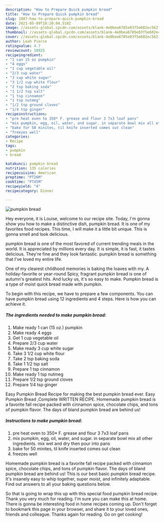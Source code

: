 ```yaml
---
description: "How to Prepare Quick pumpkin bread"
title: "How to Prepare Quick pumpkin bread"
slug: 1887-how-to-prepare-quick-pumpkin-bread
date: 2021-05-09T18:20:04.510Z
image: //assets-global.cpcdn.com/assets/blank-4e0bea6785e03f5e602ec562f230caae08da540cada707380b4fe1bbebba43da.png
thumbnail: //assets-global.cpcdn.com/assets/blank-4e0bea6785e03f5e602ec562f230caae08da540cada707380b4fe1bbebba43da.png
cover: //assets-global.cpcdn.com/assets/blank-4e0bea6785e03f5e602ec562f230caae08da540cada707380b4fe1bbebba43da.png
author: Leah Pierce
ratingvalue: 4.7
reviewcount: 10925
recipeingredient:
- "1 can 15 oz pumpkin"
- "4 eggs"
- "1 cup vegetable oil"
- "2/3 cup water"
- "3 cup white sugar"
- "3 1/2 cup white flour"
- "2 tsp baking soda"
- "1 1/2 tsp salt"
- "1 tsp cinnamon"
- "1 tsp nutmeg"
- "1/2 tsp ground cloves"
- "1/4 tsp ginger"
recipeinstructions:
- "pre heat oven to 350* F. grease and flour 3 7x3 loaf pans"
- "mix pumpkin, egg, oil, water, and sugar. in separate bowl mix all other ingredients. mix wet and dry then pour into pans"
- "bake for 50 minites, til knife inserted comes out clean"
- "freezes well"
categories:
- Recipe
tags:
- pumpkin
- bread

katakunci: pumpkin bread 
nutrition: 135 calories
recipecuisine: American
preptime: "PT26M"
cooktime: "PT45M"
recipeyield: "4"
recipecategory: Dinner

---
```



![pumpkin bread](//assets-global.cpcdn.com/assets/blank-4e0bea6785e03f5e602ec562f230caae08da540cada707380b4fe1bbebba43da.png)

Hey everyone, it is Louise, welcome to our recipe site. Today, I'm gonna show you how to make a distinctive dish, pumpkin bread. It is one of my favorites food recipes. This time, I will make it a little bit unique. This is gonna smell and look delicious.

pumpkin bread is one of the most favored of current trending meals in the world. It is appreciated by millions every day. It is simple, it is fast, it tastes delicious. They're fine and they look fantastic. pumpkin bread is something that I've loved my entire life.

One of my clearest childhood memories is baking the loaves with my. A holiday-favorite or year-round Spicy, fragrant pumpkin bread is one of autumn&#39;s greatest hits. And lucky us, it&#39;s so easy to make. Pumpkin bread is a type of moist quick bread made with pumpkin.


To begin with this recipe, we have to prepare a few components. You can have pumpkin bread using 12 ingredients and 4 steps. Here is how you can achieve it.

<!--inarticleads1-->

##### The ingredients needed to make pumpkin bread:

1. Make ready 1 can (15 oz.) pumpkin
1. Make ready 4 eggs
1. Get 1 cup vegetable oil
1. Prepare 2/3 cup water
1. Make ready 3 cup white sugar
1. Take 3 1/2 cup white flour
1. Take 2 tsp baking soda
1. Take 1 1/2 tsp salt
1. Prepare 1 tsp cinnamon
1. Make ready 1 tsp nutmeg
1. Prepare 1/2 tsp ground cloves
1. Prepare 1/4 tsp ginger


Easy Pumpkin Bread Recipe for making the best pumpkin bread ever. Easy Pumpkin Bread ,Complete WRITTEN RECIPE. Homemade pumpkin bread is a favorite fall recipe packed with cinnamon spice, chocolate chips, and tons of pumpkin flavor. The days of bland pumpkin bread are behind us! 

<!--inarticleads2-->

##### Instructions to make pumpkin bread:

1. pre heat oven to 350* F. grease and flour 3 7x3 loaf pans
1. mix pumpkin, egg, oil, water, and sugar. in separate bowl mix all other ingredients. mix wet and dry then pour into pans
1. bake for 50 minites, til knife inserted comes out clean
1. freezes well


Homemade pumpkin bread is a favorite fall recipe packed with cinnamon spice, chocolate chips, and tons of pumpkin flavor. The days of bland pumpkin bread are behind us! This is our best basic pumpkin bread recipe. It&#39;s insanely easy to whip together, super moist, and infinitely adaptable. Find out answers to all your baking questions below. 

So that is going to wrap this up with this special food pumpkin bread recipe. Thank you very much for reading. I'm sure you can make this at home. There is gonna be interesting food in home recipes coming up. Don't forget to bookmark this page in your browser, and share it to your loved ones, friends and colleague. Thanks again for reading. Go on get cooking!
